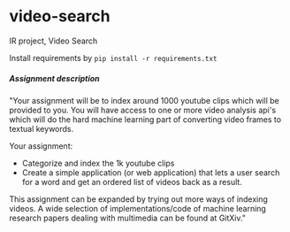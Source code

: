 # video-search
IR project, Video Search

Install requirements by
`pip install -r requirements.txt`

##### Assignment description

"Your assignment will be to index around 1000 youtube clips which will be provided to you. You will have access to one or more video analysis api's which will do the hard machine learning part of converting video frames to textual keywords.

Your assignment:

* Categorize and index the 1k youtube clips
* Create a simple application (or web application) that lets a user search for a word and get an ordered list of videos back as a result.

This assignment can be expanded by trying out more ways of indexing videos. A wide selection of implementations/code of machine learning research papers dealing with multimedia can be found at GitXiv."
